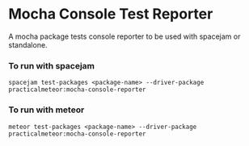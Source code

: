 # Mocha Console Test Reporter

A mocha package tests console reporter to be used with spacejam or standalone.


### To run with spacejam
`spacejam test-packages <package-name> --driver-package practicalmeteor:mocha-console-reporter`

### To run with meteor
`meteor test-packages <package-name> --driver-package practicalmeteor:mocha-console-reporter`
